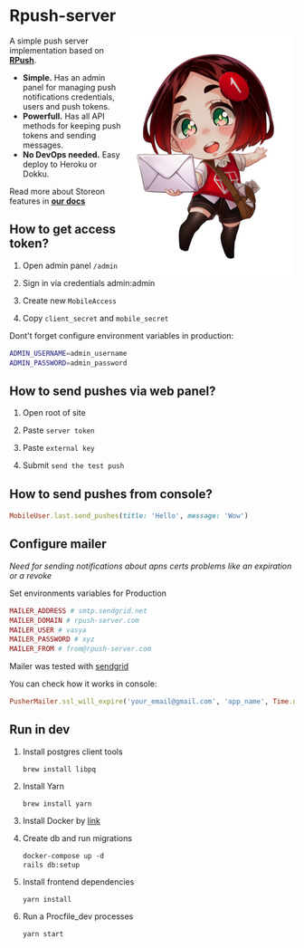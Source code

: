 # Rpush-server

<img src="/logo.jpg" align="right"
     alt="Rpush-server logo by Shen">

A simple push server implementation based on [**RPush**](https://github.com/rpush/rpush).

* **Simple.** Has an admin panel for managing push notifications credentials, users and push tokens.
* **Powerfull.** Has all API methods for keeping push tokens and sending messages.
* **No DevOps needed.** Easy deploy to Heroku or Dokku.

Read more about Storeon features in [**our docs**](docs/api/API.md)
    
## How to get access token?

1. Open admin panel `/admin`

2. Sign in via credentials admin:admin

3. Create new `MobileAccess`

4. Copy `client_secret` and `mobile_secret`

Dont't forget configure environment variables in production:

```bash
ADMIN_USERNAME=admin_username
ADMIN_PASSWORD=admin_password
```

## How to send pushes via web panel?

1. Open root of site

2. Paste `server token`

3. Paste `external key` 

4. Submit `send the test push`

## How to send pushes from console?

```ruby
MobileUser.last.send_pushes(title: 'Hello', message: 'Wow')
```

## Configure mailer

_Need for sending notifications about apns certs problems
like an expiration or a revoke_

Set environments variables for Production

```ruby
MAILER_ADDRESS # smtp.sendgrid.net
MAILER_DOMAIN # rpush-server.com
MAILER_USER # vasya
MAILER_PASSWORD # xyz
MAILER_FROM # from@rpush-server.com
```

Mailer was tested with [sendgrid](https://app.sendgrid.com/guide/integrate/langs/smtp)

You can check how it works in console:

```ruby
PusherMailer.ssl_will_expire('your_email@gmail.com', 'app_name', Time.now).deliver_now
```

## Run in dev

1. Install postgres client tools
    ```
    brew install libpq
    ```
    
2. Install Yarn
    ```
    brew install yarn
    ```

3. Install Docker by [link](https://docs.docker.com/docker-for-mac/install/)

4. Create db and run migrations

    ```
    docker-compose up -d
    rails db:setup
    ```
    
5. Install frontend dependencies
    ```
    yarn install
    ```
    
6. Run a Procfile_dev processes

    ```
    yarn start
    ```
